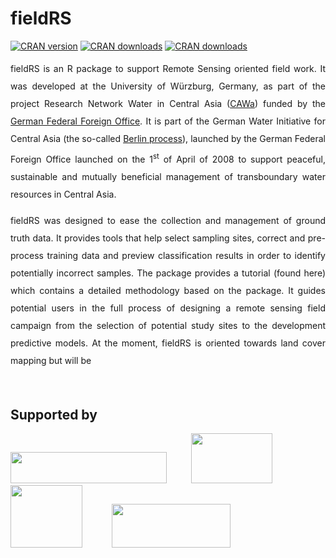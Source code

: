 # fieldRS
[![CRAN version](https://www.r-pkg.org/badges/version/fieldRS)](https://CRAN.R-project.org/package=fieldRS)
[![CRAN downloads](https://cranlogs.r-pkg.org/badges/last-month/fieldRS?color=brightgreen)](https://CRAN.R-project.org/package=fieldRS)
[![CRAN downloads](http://cranlogs.r-pkg.org/badges/grand-total/fieldRS?color=brightgreen)](https://CRAN.R-project.org/package=fieldRS)

<p align="justify" style="line-height:200%;">
fieldRS is an R package to support Remote Sensing oriented field work. It was developed at the University of Würzburg, Germany, as part of the project Research Network Water in Central Asia (<a href="http://www.cawa-project.net/">CAWa</a>) funded by the <a href="https://www.auswaertiges-amt.de/en">German Federal Foreign Office</a>. It is part of the German Water Initiative for Central Asia (the so-called <a href="http://waterca.org/en/the-berlin-process/">Berlin process</a>), launched by the German Federal Foreign Office launched on the 1<sup>st</sup> of April of 2008 to support peaceful, sustainable and mutually beneficial management of transboundary water resources in Central Asia.
</p>
<p align="justify" style="line-height:200%;">
fieldRS was designed to ease the collection and management of ground truth data. It provides tools that help select sampling sites, correct and pre-process training data and preview classification results in order to identify potentially incorrect samples. The package provides a tutorial (found <a hred="https://cran.r-project.org/web/packages/fieldRS/vignettes/fieldRS.html">here</a>) which contains a detailed methodology based on the package. It guides potential users in the full process of designing a remote sensing field campaign from the selection of potential study sites to the development predictive models. At the moment, fieldRS is oriented towards land cover mapping but will be 
</p>

</br>

## Supported by
<p>
<a href="https://www.orn.mpg.de/en/"><img width="250" height="50" src="https://www.gfz-potsdam.de/fileadmin/_processed_/0/8/csm_CAWa_Logo_ae5c278929.png"></a>&nbsp;&nbsp;&nbsp;&nbsp;&nbsp;&nbsp;&nbsp;&nbsp;&nbsp;&nbsp;<a href="https://www.geographie.uni-wuerzburg.de/en/fernerkundung/startseite/"><img width="130" height="80" src="https://www.uni-wuerzburg.de/typo3conf/ext/uw_sitepackage/Resources/Public/Images/uni-wuerzburg-logo.svg"></a>&nbsp;&nbsp;&nbsp;&nbsp;&nbsp;&nbsp;&nbsp;&nbsp;&nbsp;&nbsp;&nbsp;&nbsp;<a href="https://www.dlr.de/eoc/en/desktopdefault.aspx/tabid-5278/8856_read-15911/"><img width="115" height="100" src="https://upload.wikimedia.org/wikipedia/commons/thumb/f/f5/DLR_Logo.svg/744px-DLR_Logo.svg.png"></a>&nbsp;&nbsp;&nbsp;&nbsp;&nbsp;&nbsp;&nbsp;&nbsp;&nbsp;&nbsp;&nbsp;&nbsp;<a href="https://www.auswaertiges-amt.de/en/"><img width="190" height="70" src="https://www.ifa.de/fileadmin/content/logos/A/aa_englisch.jpg"></a>
</p>
</br>
